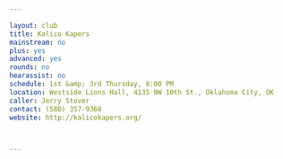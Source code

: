 ```yaml
---

layout: club
title: Kalico Kapers
mainstream: no
plus: yes
advanced: yes
rounds: no
hearassist: no
schedule: 1st &amp; 3rd Thursday, 8:00 PM
location: Westside Lions Hall, 4135 NW 10th St., Oklahoma City, OK
caller: Jerry Stover
contact: (580) 357-9368
website: http://kalicokapers.org/



---
```


